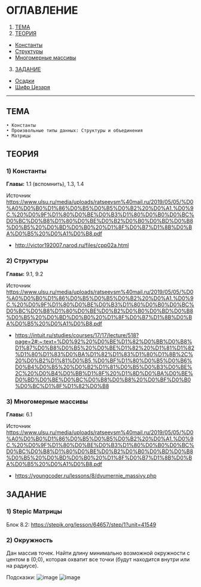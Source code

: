 # ОГЛАВЛЕНИЕ
1. [ТЕМА](#тема)
2. [ТЕОРИЯ](#теория)
* [Константы](#1-константы)
* [Структуры](#2-структуры)
* [Многомерные массивы](#3-многомерные-массивы)
3. [ЗАДАНИЕ](#задание)
* [Осадки](#1-осадки)
* [Шифр Цезаря](#2-шифр-цезаря)
-------------------------

## ТЕМА
	• Константы
	• Произвольные типы данных: Структуры и объединения
	• Матрицы


## ТЕОРИЯ
### 1) Константы

**Главы:** 1.1 (вспомнить), 1.3, 1.4 

Источник https://www.ulsu.ru/media/uploads/ratseevsm%40mail.ru/2019/05/05/%D0%A0%D0%B0%D1%86%D0%B5%D0%B5%D0%B2%20%D0%A1.%D0%9C.%20%D0%9F%D1%80%D0%BE%D0%B3%D1%80%D0%B0%D0%BC%D0%BC%D0%B8%D1%80%D0%BE%D0%B2%D0%B0%D0%BD%D0%B8%D0%B5%20%D0%BD%D0%B0%20%D1%8F%D0%B7%D1%8B%D0%BA%D0%B5%20%D0%A1%D0%B8.pdf

+ http://victor192007.narod.ru/files/cpp02a.html

### 2) Структуры

**Главы:** 9.1, 9.2 

Источник https://www.ulsu.ru/media/uploads/ratseevsm%40mail.ru/2019/05/05/%D0%A0%D0%B0%D1%86%D0%B5%D0%B5%D0%B2%20%D0%A1.%D0%9C.%20%D0%9F%D1%80%D0%BE%D0%B3%D1%80%D0%B0%D0%BC%D0%BC%D0%B8%D1%80%D0%BE%D0%B2%D0%B0%D0%BD%D0%B8%D0%B5%20%D0%BD%D0%B0%20%D1%8F%D0%B7%D1%8B%D0%BA%D0%B5%20%D0%A1%D0%B8.pdf

+ https://intuit.ru/studies/courses/17/17/lecture/518?page=2#:~:text=%D0%92%20%D0%BE%D1%82%D0%BB%D0%B8%D1%87%D0%B8%D0%B5%20%D0%BE%D1%82%20%D1%81%D1%82%D1%80%D1%83%D0%BA%D1%82%D1%83%D1%80%D1%8B%2C%20%D0%B2%D1%81%D0%B5,%D0%BF%D1%80%D0%B5%D0%B6%D0%B4%D0%B5%20%D0%B2%D1%81%D0%B5%D0%B3%D0%BE%2C%20%D0%B4%D0%BB%D1%8F%20%D1%8D%D0%BA%D0%BE%D0%BD%D0%BE%D0%BC%D0%B8%D0%B8%20%D0%BF%D0%B0%D0%BC%D1%8F%D1%82%D0%B8

### 3) Многомерные массивы

**Главы:** 6.1

Источник https://www.ulsu.ru/media/uploads/ratseevsm%40mail.ru/2019/05/05/%D0%A0%D0%B0%D1%86%D0%B5%D0%B5%D0%B2%20%D0%A1.%D0%9C.%20%D0%9F%D1%80%D0%BE%D0%B3%D1%80%D0%B0%D0%BC%D0%BC%D0%B8%D1%80%D0%BE%D0%B2%D0%B0%D0%BD%D0%B8%D0%B5%20%D0%BD%D0%B0%20%D1%8F%D0%B7%D1%8B%D0%BA%D0%B5%20%D0%A1%D0%B8.pdf

+ https://youngcoder.ru/lessons/8/dvumernie_massivy.php

## ЗАДАНИЕ

### 1) Stepic Матрицы
Блок 8.2: https://stepik.org/lesson/64657/step/1?unit=41549
### 2) Окружность
Дан массив точек. Найти длину минимально возможной окружности с центом в (0;0), которая охватит все точки (будут находится внутри или на радиусе).

Подсказки:
![image](https://user-images.githubusercontent.com/34689920/159379662-f1e98126-2fbf-4446-b877-34f157886c4e.png)
![image](https://user-images.githubusercontent.com/34689920/159379773-0deaf2b2-d049-4290-b526-ee6ad8ac5fb0.png)
